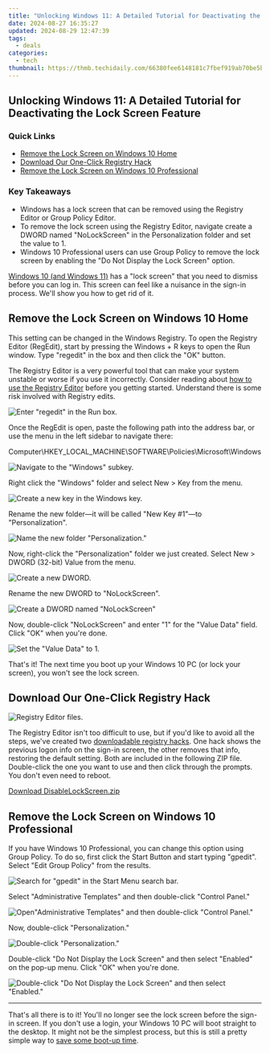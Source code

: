 ```yaml
---
title: "Unlocking Windows 11: A Detailed Tutorial for Deactivating the Lock Screen Feature"
date: 2024-08-27 16:35:27
updated: 2024-08-29 12:47:39
tags:
  - deals
categories:
  - tech
thumbnail: https://thmb.techidaily.com/66380fee6148181c7fbef919ab70be5b7f03dcd6ba9d00048b2c822f6ae741fb.jpg
---
```


## Unlocking Windows 11: A Detailed Tutorial for Deactivating the Lock Screen Feature

### Quick Links

* [Remove the Lock Screen on Windows 10 Home](https://remote-screen-capture.techidaily.com/updated-2024-approved-stream-success-starts-here-choosing-the-right-camera-for-twitch/)
* [Download Our One-Click Registry Hack](https://youtube-video-recordings.techidaily.com/how-to-create-a-lifestyle-video-to-inspire-your-audience/)
* [Remove the Lock Screen on Windows 10 Professional](https://dvd-bd.techidaily.com/ultimate-selection-of-no-cost-cddvd-writers-and-their-benefits-for-users/)

### Key Takeaways

* Windows has a lock screen that can be removed using the Registry Editor or Group Policy Editor.
* To remove the lock screen using the Registry Editor, navigate create a DWORD named "NoLockScreen" in the Personalization folder and set the value to 1.
* Windows 10 Professional users can use Group Policy to remove the lock screen by enabling the "Do Not Display the Lock Screen" option.

[Windows 10 (and Windows 11)](https://www.howtogeek.com/737186/whats-the-difference-between-windows-10-and-windows-11/) has a "lock screen" that you need to dismiss before you can log in. This screen can feel like a nuisance in the sign-in process. We'll show you how to get rid of it.

##  Remove the Lock Screen on Windows 10 Home

 This setting can be changed in the Windows Registry. To open the Registry Editor (RegEdit), start by pressing the Windows + R keys to open the Run window. Type "regedit" in the box and then click the "OK" button.

 The Registry Editor is a very powerful tool that can make your system unstable or worse if you use it incorrectly. Consider reading about [how to use the Registry Editor](https://location-social.techidaily.com/in-2024-edit-and-send-fake-location-on-telegram-for-your-nokia-g22-in-3-ways-drfone-by-drfone-virtual-android/) before you getting started. Understand there is some risk involved with Registry edits.

![Enter "regedit" in the Run box.](https://static1.howtogeekimages.com/wordpress/wp-content/uploads/2023/12/9-regedit.png) 

 Once the RegEdit is open, paste the following path into the address bar, or use the menu in the left sidebar to navigate there:

Computer\HKEY_LOCAL_MACHINE\SOFTWARE\Policies\Microsoft\Windows

![Navigate to the "Windows" subkey.](https://static1.howtogeekimages.com/wordpress/wp-content/uploads/2023/12/2-navigate-to-locaiton.png) 

 Right click the "Windows" folder and select New > Key from the menu.

![Create a new key in the Windows key.](https://static1.howtogeekimages.com/wordpress/wp-content/uploads/2023/12/3-windows.png) 

 Rename the new folder—it will be called "New Key #1"—to "Personalization".

![Name the new folder "Personalization."](https://static1.howtogeekimages.com/wordpress/wp-content/uploads/2023/12/5-personalization.png) 

 Now, right-click the "Personalization" folder we just created. Select New > DWORD (32-bit) Value from the menu.

![Create a new DWORD.](https://static1.howtogeekimages.com/wordpress/wp-content/uploads/2023/12/6-new-dword.png) 

 Rename the new DWORD to "NoLockScreen".

![Create a DWORD named "NoLockScreen"](https://static1.howtogeekimages.com/wordpress/wp-content/uploads/2023/12/7-nolockscreen.png) 

 Now, double-click "NoLockScreen" and enter "1" for the "Value Data" field. Click "OK" when you're done.

![Set the "Value Data" to 1.](https://static1.howtogeekimages.com/wordpress/wp-content/uploads/2023/12/8-1-value-data.png) 

 That's it! The next time you boot up your Windows 10 PC (or lock your screen), you won't see the lock screen.

##  Download Our One-Click Registry Hack

![Registry Editor files.](https://static1.howtogeekimages.com/wordpress/wp-content/uploads/2021/09/2021-09-14_14-50-58.png) 

 The Registry Editor isn't too difficult to use, but if you'd like to avoid all the steps, we've created two [downloadable registry hacks](https://location-social.techidaily.com/how-to-changeadd-location-filters-on-snapchat-for-your-apple-iphone-6s-drfone-by-drfone-virtual-ios/). One hack shows the previous logon info on the sign-in screen, the other removes that info, restoring the default setting. Both are included in the following ZIP file. Double-click the one you want to use and then click through the prompts. You don't even need to reboot.

[Download DisableLockScreen.zip](https://windows11.techidaily.com/tailoring-your-security-settings-on-windows-11/) 

##  Remove the Lock Screen on Windows 10 Professional

 If you have Windows 10 Professional, you can change this option using Group Policy. To do so, first click the Start Button and start typing "gpedit". Select "Edit Group Policy" from the results.

![Search for "gpedit" in the Start Menu search bar.](https://static1.howtogeekimages.com/wordpress/wp-content/uploads/2023/12/edit-group-policy.png) 

 Select "Administrative Templates" and then double-click "Control Panel."

![Open"Administrative Templates" and then double-click "Control Panel."](https://static1.howtogeekimages.com/wordpress/wp-content/uploads/2021/09/2021-09-03_13-54-25.png) 

 Now, double-click "Personalization."

![Double-click "Personalization."](https://static1.howtogeekimages.com/wordpress/wp-content/uploads/2021/09/2021-09-03_13-55-46.png) 

 Double-click "Do Not Display the Lock Screen" and then select "Enabled" on the pop-up menu. Click "OK" when you're done.

![Double-click "Do Not Display the Lock Screen" and then select "Enabled."](https://static1.howtogeekimages.com/wordpress/wp-content/uploads/2021/09/2021-09-03_13-56-58.png) 

---

 That's all there is to it! You'll no longer see the lock screen before the sign-in screen. If you don't use a login, your Windows 10 PC will boot straight to the desktop. It might not be the simplest process, but this is still a pretty simple way to [save some boot-up time](https://extra-guidance.techidaily.com/iphone-expertise-crafting-time-lapse-photos-for-2024/).

<ins class="adsbygoogle"
     style="display:block"
     data-ad-format="autorelaxed"
     data-ad-client="ca-pub-7571918770474297"
     data-ad-slot="1223367746"></ins>



<ins class="adsbygoogle"
     style="display:block"
     data-ad-client="ca-pub-7571918770474297"
     data-ad-slot="8358498916"
     data-ad-format="auto"
     data-full-width-responsive="true"></ins>
